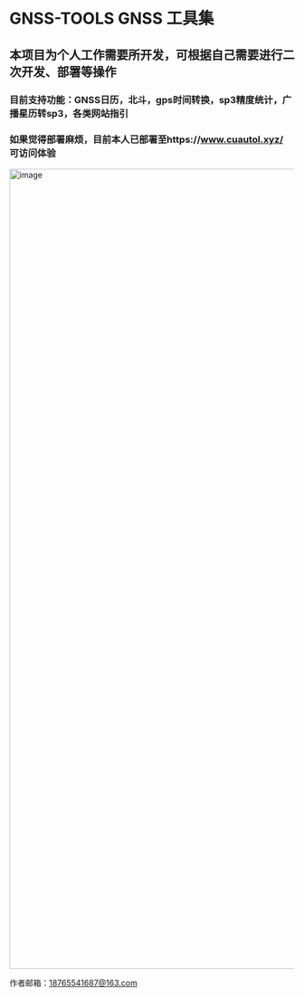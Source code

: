 # GNSS-TOOLS  GNSS 工具集

## 本项目为个人工作需要所开发，可根据自己需要进行二次开发、部署等操作

### 目前支持功能：GNSS日历，北斗，gps时间转换，sp3精度统计，广播星历转sp3，各类网站指引

### 如果觉得部署麻烦，目前本人已部署至https://www.cuautol.xyz/ 可访问体验

<img width="2549" height="1415" alt="image" src="https://github.com/user-attachments/assets/169d9adf-d77f-462f-8b91-49d634ab8977" />


作者邮箱：18765541687@163.com
